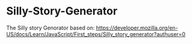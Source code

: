 # Silly-Story-Generator
The Silly story Genorator based on:
https://developer.mozilla.org/en-US/docs/Learn/JavaScript/First_steps/Silly_story_generator?authuser=0
